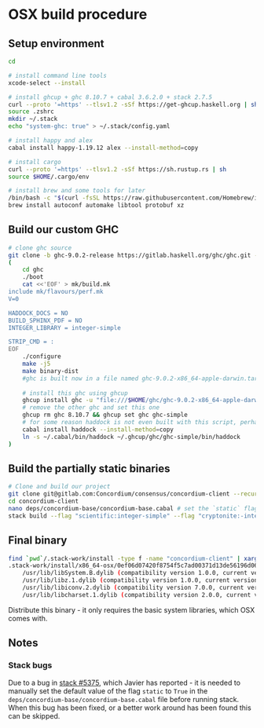 # OSX build procedure

## Setup environment

```bash
cd

# install command line tools
xcode-select --install

# install ghcup + ghc 8.10.7 + cabal 3.6.2.0 + stack 2.7.5
curl --proto '=https' --tlsv1.2 -sSf https://get-ghcup.haskell.org | sh
source .zshrc
mkdir ~/.stack
echo "system-ghc: true" > ~/.stack/config.yaml

# install happy and alex
cabal install happy-1.19.12 alex --install-method=copy

# install cargo
curl --proto '=https' --tlsv1.2 -sSf https://sh.rustup.rs | sh
source $HOME/.cargo/env

# install brew and some tools for later
/bin/bash -c "$(curl -fsSL https://raw.githubusercontent.com/Homebrew/install/HEAD/install.sh)"
brew install autoconf automake libtool protobuf xz

```

## Build our custom GHC

```bash
# clone ghc source
git clone -b ghc-9.0.2-release https://gitlab.haskell.org/ghc/ghc.git --recurse-submodules
(
    cd ghc
    ./boot
    cat <<'EOF' > mk/build.mk
include mk/flavours/perf.mk
V=0

HADDOCK_DOCS = NO
BUILD_SPHINX_PDF = NO
INTEGER_LIBRARY = integer-simple

STRIP_CMD = :
EOF
    ./configure
    make -j5
    make binary-dist
    #ghc is built now in a file named ghc-9.0.2-x86_64-apple-darwin.tar.xz
    
    # install this ghc using ghcup
    ghcup install ghc -u "file:///$HOME/ghc/ghc-9.0.2-x86_64-apple-darwin.tar.xz" ghc-simple
    # remove the other ghc and set this one
    ghcup rm ghc 8.10.7 && ghcup set ghc ghc-simple
    # for some reason haddock is not even built with this script, perhaps because we set HADDOCK_DOCS = NO.
    cabal install haddock --install-method=copy
    ln -s ~/.cabal/bin/haddock ~/.ghcup/ghc/ghc-simple/bin/haddock
)
```

## Build the partially static binaries

```bash
# Clone and build our project
git clone git@gitlab.com:Concordium/consensus/concordium-client --recurse-submodules
cd concordium-client
nano deps/concordium-base/concordium-base.cabal # set the `static` flag to true
stack build --flag "scientific:integer-simple" --flag "cryptonite:-integer-gmp" --flag "integer-logarithms:-integer-gmp" --flag "hashable:-integer-gmp"
```

## Final binary

```bash
find `pwd`/.stack-work/install -type f -name "concordium-client" | xargs otool -L 
.stack-work/install/x86_64-osx/0ef06d07420f8754f5c7ad00371d13de56196d064e091f90862b54ccc0637e4f/9.0.2/bin/concordium-client:
    /usr/lib/libSystem.B.dylib (compatibility version 1.0.0, current version 1281.100.1)
    /usr/lib/libz.1.dylib (compatibility version 1.0.0, current version 1.2.11)
    /usr/lib/libiconv.2.dylib (compatibility version 7.0.0, current version 7.0.0)
    /usr/lib/libcharset.1.dylib (compatibility version 2.0.0, current version 2.0.0)
```

Distribute this binary - it only requires the basic system libraries, which OSX comes with.

## Notes

### Stack bugs

Due to a bug in [stack #5375](https://github.com/commercialhaskell/stack/issues/5375), which Javier has reported - it is needed to manually set the default value of the flag `static` to `True` in the `deps/concordium-base/concordium-base.cabal` file before running stack. When this bug has been fixed, or a better work around has been found this can be skipped.
